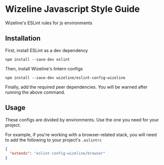 # Wizeline Javascript Style Guide
Wizeline's ESLint rules for js environments

## Installation
First, install ESLint as a dev dependency

``` npm install --save-dev eslint ```

Then, install Wizeline's lintern configs

``` npm install --save-dev wizeline/eslint-config-wizeline ```

Finally, add the required peer dependencies. You will be warned after running the above command.

## Usage
These configs are divided by environments. Use the one you need for your project.

For example, if you're working with a browser-related stack, you will need to add the following to your project's `.eslintrc`

```json
{
  "extends": "eslint-config-wizeline/browser"
}
```
